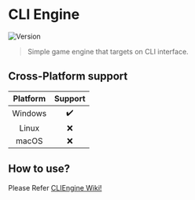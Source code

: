 # CLI Engine

![Version](https://img.shields.io/badge/Version-v0.3.0-blue)

> Simple game engine that targets on CLI interface.

## Cross-Platform support

| Platform | Support |
| :---: | :---: |
| Windows | ✔️ |
| Linux | ❌ |
| macOS | ❌ |

## How to use?

Please Refer [CLIEngine Wiki!](https://github.com/Ootzk/CLIEngine/wiki)